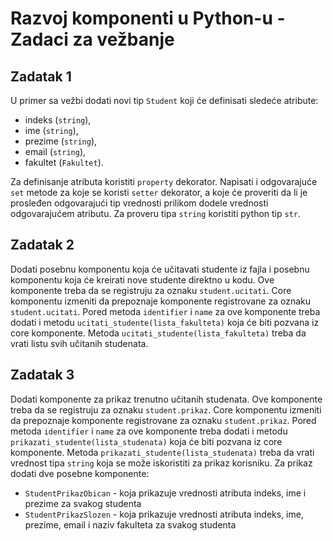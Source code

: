 # Razvoj komponenti u Python-u - Zadaci za vežbanje

## Zadatak 1

U primer sa vežbi dodati novi tip `Student` koji će definisati sledeće atribute:

- indeks (`string`),
- ime (`string`),
- prezime (`string`),
- email (`string`),
- fakultet (`Fakultet`).

Za definisanje atributa koristiti `property` dekorator. Napisati i odgovarajuće `set` metode
za koje se koristi `setter` dekorator, a koje će proveriti da li je prosleđen odgovarajući tip
vrednosti prilikom dodele vrednosti odgovarajućem atributu. Za proveru tipa `string` koristiti
python tip `str`.

## Zadatak 2

Dodati posebnu komponentu koja će učitavati studente iz fajla i posebnu komponentu koja će kreirati nove studente
direktno u kodu. Ove komponente treba da se registruju za oznaku `student.ucitati`. Core komponentu izmeniti da
prepoznaje komponente registrovane za oznaku `student.ucitati`. Pored metoda `identifier` i `name` za ove komponente
treba dodati i metodu `ucitati_studente(lista_fakulteta)` koja će biti pozvana iz core komponente.
Metoda `ucitati_studente(lista_fakulteta)` treba da vrati listu svih učitanih studenata.

## Zadatak 3

Dodati komponente za prikaz trenutno učitanih studenata. Ove komponente treba da se registruju za
oznaku `student.prikaz`. Core komponentu izmeniti da prepoznaje komponente registrovane za oznaku `student.prikaz`.
Pored metoda `identifier` i `name` za ove komponente treba dodati i metodu `prikazati_studente(lista_studenata)` koja će
biti pozvana iz core komponente. Metoda `prikazati_studente(lista_studenata)` treba da vrati vrednost tipa `string` koja
se može iskoristiti za prikaz korisniku. Za prikaz dodati dve posebne komponente:

- `StudentPrikazObican` - koja prikazuje vrednosti atributa indeks, ime i prezime za svakog studenta
- `StudentPrikazSlozen` - koja prikazuje vrednosti atributa indeks, ime, prezime, email i naziv fakulteta za svakog
  studenta